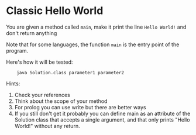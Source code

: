 # Classic Hello World

You are given a method called ```main```, make it print the line ```Hello World!``` and don't return anything

Note that for some languages, the function ```main``` is the entry point of the program.

Here's how it will be tested:
```
    java Solution.class parameter1 parameter2
```
Hints:

1. Check your references
2. Think about the scope of your method
3. For prolog you can use write but there are better ways
4. If you still don't get it probably you can define main as an attribute of the Solution class that accepts a single argument, and that only prints "Hello World!" without any return.
